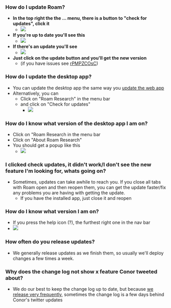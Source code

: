 ### How do I update Roam?
- **In the top right the the ... menu, there is a button to "check for updates", click it**
    - ![](https://firebasestorage.googleapis.com/v0/b/firescript-577a2.appspot.com/o/imgs%2Fapp%2Fhelp%2F4Ijp3Bc0lk.png?alt=media&token=03798765-c104-4abb-ba96-6864e2527fe9)
- **If you're up to date you'll see this**
    - ![](https://firebasestorage.googleapis.com/v0/b/firescript-577a2.appspot.com/o/imgs%2Fapp%2Fhelp%2FldST-_ZTv0.png?alt=media&token=9a0f3544-499f-4bda-aa54-c3212884bd4f)
- **If there's an update you'll see**
    - ![](https://firebasestorage.googleapis.com/v0/b/firescript-577a2.appspot.com/o/imgs%2Fapp%2Fhelp%2FxHwW9WnzmE.png?alt=media&token=2c444187-3a33-4a9d-9233-a2e2ea60ec22)
- **Just click on the update button and you'll get the new version**
    - (if you have issues see [rPMPZCOsC](Updating%20Roam.md))
### How do I update the desktop app?
- You can update the desktop app the same way you [update the web app](Updating%20Roam.md)
- Alternatively, you can
    - Click on "Roam Research" in the menu bar
    - and click on "Check for updates"
        - ![](https://firebasestorage.googleapis.com/v0/b/firescript-577a2.appspot.com/o/imgs%2Fapp%2Fhelp%2FE0zTsnZSy9.png?alt=media&token=519d559e-370f-4888-a158-c180365b9398)
### How do I know what version of the desktop app I am on?
- Click on "Roam Research in the menu bar
- Click on "About Roam Research"
- You should get a popup like this
    - ![](https://firebasestorage.googleapis.com/v0/b/firescript-577a2.appspot.com/o/imgs%2Fapp%2Fhelp%2FpgWTozrsMG.png?alt=media&token=33c4183e-4dc2-4b52-ac9b-cf8b683fbf4a)
### I clicked check updates, it didn't work/I don't see the new feature I'm looking for, whats going on?
- Sometimes, updates can take awhile to reach you. If you close all tabs with Roam open and then reopen them, you can get the update faster/fix any problems you are having with getting the update.
    - If you have the installed app, just close it and reopen
### How do I know what version I am on?
- If you press the help icon (?), the furthest right one in the nav bar
- ![](https://firebasestorage.googleapis.com/v0/b/firescript-577a2.appspot.com/o/imgs%2Fapp%2Fhelp-documentation%2F2QghJKyuoc.png?alt=media&token=339626fb-af01-417c-9707-9c7ddf418eb9)
### How often do you release updates?
- We generally release updates as we finish them, so usually we'll deploy changes a few times a week.
### Why does the change log not show x feature Conor tweeted about?
- We do our best to keep the change log up to date, but because [we release very frequently](Updating%20Roam.md), sometimes the change log is a few days behind Conor's twitter updates